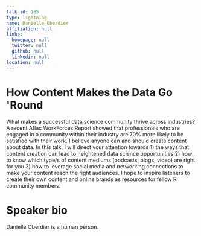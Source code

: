 ```yaml
---
talk_id: 185
type: lightning
name: Danielle Oberdier
affiliation: null
links:
  homepage: null
  twitter: null
  github: null
  linkedin: null
location: null
---
```


# How Content Makes the Data Go 'Round

What makes a successful data science community thrive across industries? A recent Aflac WorkForces Report showed that professionals who are engaged in a community within their industry are 70% more likely to be satisfied with their work. 
 I believe anyone can and should create content about data. In this talk, I will direct your attention towards 1) the ways that content creation can lead to heightened data science opportunities 2) how to know which type/s of content mediums (podcasts, blogs, video) are right for you 3) how to leverage social media and networking connections to make your content reach the right audiences. I hope to inspire listeners to create their own content and online brands as resources for fellow R community members.

# Speaker bio

Danielle Oberdier is a human person.

